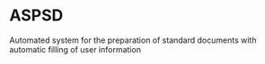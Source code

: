# ASPSD
Automated system for the preparation of standard documents with automatic filling of user information
